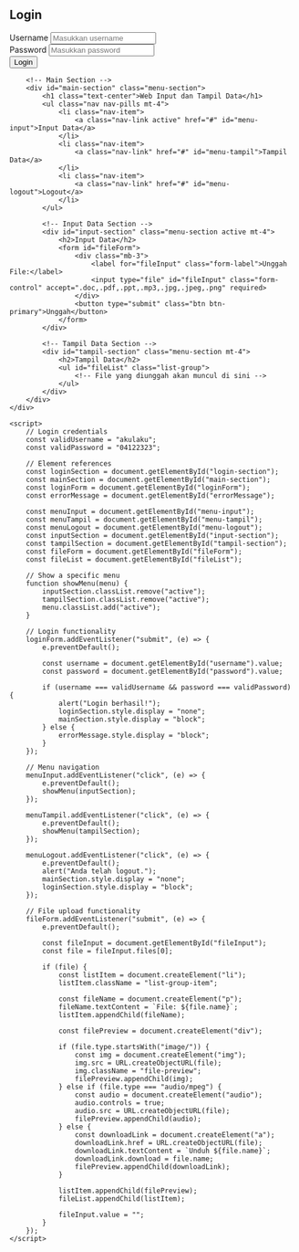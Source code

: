 <!DOCTYPE html>
<html lang="en">
<head>
    <meta charset="UTF-8">
    <meta name="viewport" content="width=device-width, initial-scale=1.0">
    <title>Web Input dan Tampil Data</title>
    <link rel="stylesheet" href="https://cdn.jsdelivr.net/npm/bootstrap@5.3.0-alpha1/dist/css/bootstrap.min.css">
    <style>
        .menu-section {
            display: none;
        }
        .menu-section.active {
            display: block;
        }
        .file-preview {
            max-width: 100%;
            height: auto;
            margin-top: 10px;
        }
    </style>
</head>
<body>
    <div class="container mt-5">
        <!-- Login Section -->
        <div id="login-section" class="menu-section active">
            <h2 class="text-center">Login</h2>
            <form id="loginForm" class="mt-4">
                <div class="mb-3">
                    <label for="username" class="form-label">Username</label>
                    <input type="text" id="username" class="form-control" placeholder="Masukkan username" required>
                </div>
                <div class="mb-3">
                    <label for="password" class="form-label">Password</label>
                    <input type="password" id="password" class="form-control" placeholder="Masukkan password" required>
                </div>
                <button type="submit" class="btn btn-primary w-100">Login</button>
                <p class="text-danger text-center mt-3" id="errorMessage" style="display: none;">Username atau password salah!</p>
            </form>
        </div>

        <!-- Main Section -->
        <div id="main-section" class="menu-section">
            <h1 class="text-center">Web Input dan Tampil Data</h1>
            <ul class="nav nav-pills mt-4">
                <li class="nav-item">
                    <a class="nav-link active" href="#" id="menu-input">Input Data</a>
                </li>
                <li class="nav-item">
                    <a class="nav-link" href="#" id="menu-tampil">Tampil Data</a>
                </li>
                <li class="nav-item">
                    <a class="nav-link" href="#" id="menu-logout">Logout</a>
                </li>
            </ul>

            <!-- Input Data Section -->
            <div id="input-section" class="menu-section active mt-4">
                <h2>Input Data</h2>
                <form id="fileForm">
                    <div class="mb-3">
                        <label for="fileInput" class="form-label">Unggah File:</label>
                        <input type="file" id="fileInput" class="form-control" accept=".doc,.pdf,.ppt,.mp3,.jpg,.jpeg,.png" required>
                    </div>
                    <button type="submit" class="btn btn-primary">Unggah</button>
                </form>
            </div>

            <!-- Tampil Data Section -->
            <div id="tampil-section" class="menu-section mt-4">
                <h2>Tampil Data</h2>
                <ul id="fileList" class="list-group">
                    <!-- File yang diunggah akan muncul di sini -->
                </ul>
            </div>
        </div>
    </div>

    <script>
        // Login credentials
        const validUsername = "akulaku";
        const validPassword = "04122323";

        // Element references
        const loginSection = document.getElementById("login-section");
        const mainSection = document.getElementById("main-section");
        const loginForm = document.getElementById("loginForm");
        const errorMessage = document.getElementById("errorMessage");

        const menuInput = document.getElementById("menu-input");
        const menuTampil = document.getElementById("menu-tampil");
        const menuLogout = document.getElementById("menu-logout");
        const inputSection = document.getElementById("input-section");
        const tampilSection = document.getElementById("tampil-section");
        const fileForm = document.getElementById("fileForm");
        const fileList = document.getElementById("fileList");

        // Show a specific menu
        function showMenu(menu) {
            inputSection.classList.remove("active");
            tampilSection.classList.remove("active");
            menu.classList.add("active");
        }

        // Login functionality
        loginForm.addEventListener("submit", (e) => {
            e.preventDefault();

            const username = document.getElementById("username").value;
            const password = document.getElementById("password").value;

            if (username === validUsername && password === validPassword) {
                alert("Login berhasil!");
                loginSection.style.display = "none";
                mainSection.style.display = "block";
            } else {
                errorMessage.style.display = "block";
            }
        });

        // Menu navigation
        menuInput.addEventListener("click", (e) => {
            e.preventDefault();
            showMenu(inputSection);
        });

        menuTampil.addEventListener("click", (e) => {
            e.preventDefault();
            showMenu(tampilSection);
        });

        menuLogout.addEventListener("click", (e) => {
            e.preventDefault();
            alert("Anda telah logout.");
            mainSection.style.display = "none";
            loginSection.style.display = "block";
        });

        // File upload functionality
        fileForm.addEventListener("submit", (e) => {
            e.preventDefault();

            const fileInput = document.getElementById("fileInput");
            const file = fileInput.files[0];

            if (file) {
                const listItem = document.createElement("li");
                listItem.className = "list-group-item";

                const fileName = document.createElement("p");
                fileName.textContent = `File: ${file.name}`;
                listItem.appendChild(fileName);

                const filePreview = document.createElement("div");

                if (file.type.startsWith("image/")) {
                    const img = document.createElement("img");
                    img.src = URL.createObjectURL(file);
                    img.className = "file-preview";
                    filePreview.appendChild(img);
                } else if (file.type === "audio/mpeg") {
                    const audio = document.createElement("audio");
                    audio.controls = true;
                    audio.src = URL.createObjectURL(file);
                    filePreview.appendChild(audio);
                } else {
                    const downloadLink = document.createElement("a");
                    downloadLink.href = URL.createObjectURL(file);
                    downloadLink.textContent = `Unduh ${file.name}`;
                    downloadLink.download = file.name;
                    filePreview.appendChild(downloadLink);
                }

                listItem.appendChild(filePreview);
                fileList.appendChild(listItem);

                fileInput.value = "";
            }
        });
    </script>
</body>
</html>
